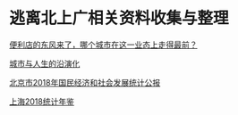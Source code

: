 # 逃离北上广相关资料收集与整理

[便利店的东风来了，哪个城市在这一业态上走得最前？](https://mp.weixin.qq.com/s/i9lo8NuLWPR1xHA6oHc5Zw)

[城市与人生的沿演化](<http://www.sohu.com/a/223136814_380923> )

[北京市2018年国民经济和社会发展统计公报 ](<http://tjj.beijing.gov.cn/zxfb/201903/t20190320_418991.html> )

[上海2018统计年鉴](<http://tjj.sh.gov.cn/html/sjfb/201901/1003014.html> )